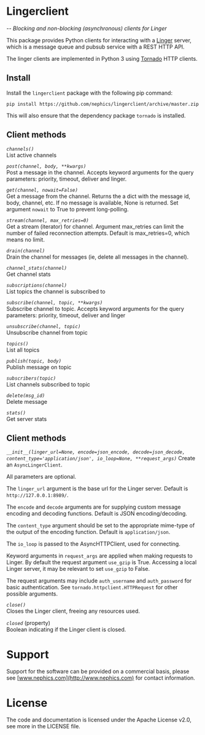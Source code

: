 # Lingerclient

*-- Blocking and non-blocking (asynchronous) clients for Linger*

This package provides Python clients for interacting with a [Linger](https://github.com/nephics/linger) server, which is a message queue and pubsub service with a REST HTTP API.

The linger clients are implemented in Python 3 using [Tornado](http://www.tornadoweb.org/) HTTP clients.

## Install

Install the `lingerclient` package with the following pip command:

    pip install https://github.com/nephics/lingerclient/archive/master.zip

This will also ensure that the dependency package `tornado` is installed.

## Client methods

*`channels()`*  
List active channels

*`post(channel, body, **kwargs)`*  
Post a message in the channel. Accepts keyword arguments for the query parameters: priority, timeout, deliver and linger.


*`get(channel, nowait=False)`*  
Get a message from the channel. Returns the a dict with the message id, body, channel, etc. If no message is available, None is returned. Set argument `nowait` to True to prevent long-polling.

*`stream(channel, max_retries=0)`*  
Get a stream (iterator) for channel. Argument max_retries can limit the number of failed reconnection attempts. Default is max_retries=0, which means no limit.

*`drain(channel)`*  
Drain the channel for messages (ie, delete all messages in the channel).

*`channel_stats(channel)`*  
Get channel stats

*`subscriptions(channel)`*  
List topics the channel is subscribed to

*`subscribe(channel, topic, **kwargs)`*  
Subscribe channel to topic. Accepts keyword arguments for the query parameters: priority, timeout, deliver and linger

*`unsubscribe(channel, topic)`*  
Unsubscribe channel from topic

*`topics()`*  
List all topics

*`publish(topic, body)`*  
Publish message on topic

*`subscribers(topic)`*  
List channels subscribed to topic

*`delete(msg_id)`*  
Delete message

*`stats()`*  
Get server stats

## Client methods

*`__init__(linger_url=None, encode=json_encode, decode=json_decode, content_type='application/json', io_loop=None, **request_args)`*
Create an `AsyncLingerClient`.

All parameters are optional.

The `linger_url` argument is the base url for the Linger server. Default is `http://127.0.0.1:8989/`.

The `encode` and `decode` arguments are for supplying custom message encoding and decoding functions. Default is JSON encoding/decoding.

The `content_type` argument should be set to the appropriate mime-type of the output of the encoding function. Default is `application/json`.

The `io_loop` is passed to the AsyncHTTPClient, used for connecting.

Keyword arguments in `request_args` are applied when making requests to Linger. By default the request argument `use_gzip` is True. Accessing a local Linger server, it may be relevant to set `use_gzip` to False.

The request arguments may include `auth_username` and `auth_password` for basic authentication. See `tornado.httpclient.HTTPRequest` for other possible arguments.

*`close()`*  
Closes the Linger client, freeing any resources used.

*`closed`* (property)  
Boolean indicating if the Linger client is closed.

# Support

Support for the software can be provided on a commercial basis, please see [www.nephics.com](http://www.nephics.com) for contact information.

# License

The code and documentation is licensed under the Apache License v2.0, see more in the LICENSE file.
